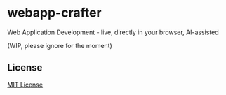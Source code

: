 # webapp-crafter #

Web Application Development - live, directly in your browser, AI-assisted

(WIP, please ignore for the moment)

<!--[Live Demo](https://rozek.github.io/webapp-crafter/tools/WAC-AppletManager.html)-->

## License ##

[MIT License](LICENSE.md)
